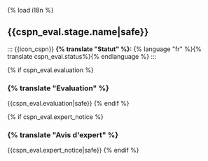 {% load i18n %}

## {{cspn_eval.stage.name|safe}}

::: {{icon_cspn}}
**{% translate "Statut" %}:** {% language "fr" %}{% translate cspn_eval.status%}{% endlanguage %}
:::

{% if cspn_eval.evaluation %}
### {% translate "Evaluation" %}

{{cspn_eval.evaluation|safe}}
{% endif %}

{% if cspn_eval.expert_notice %}
### {% translate "Avis d'expert" %}

{{cspn_eval.expert_notice|safe}}
{% endif %}